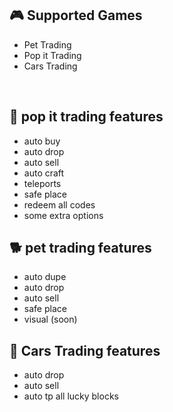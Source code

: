 ## 🎮 Supported Games

- Pet Trading
- Pop it Trading
- Cars Trading
<br/>

## 🌠 pop it trading features
- auto buy
- auto drop
- auto sell
- auto craft
- teleports
- safe place
- redeem all codes
- some extra options

## 🐕 pet trading features
- auto dupe
- auto drop
- auto sell
- safe place
- visual (soon)

## 🚗 Cars Trading features
- auto drop
- auto sell
- auto tp all lucky blocks
